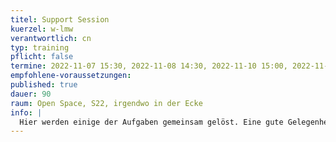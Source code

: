 ```yaml
---
titel: Support Session
kuerzel: w-lmw
verantwortlich: cn
typ: training
pflicht: false
termine: 2022-11-07 15:30, 2022-11-08 14:30, 2022-11-10 15:00, 2022-11-17 15:00
empfohlene-voraussetzungen:
published: true
dauer: 90
raum: Open Space, S22, irgendwo in der Ecke
info: |
  Hier werden einige der Aufgaben gemeinsam gelöst. Eine gute Gelegenheit für alle, die ihr Know-how noch ein bisschen auffrischen, sich an den Aufgaben versucht, aber nicht so richtig weit gekommen sind, oder alternative Lösungen diskutieren wollen.
---
```

